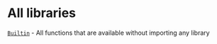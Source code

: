 # All libraries
[`Builtin`](Libraries/builtin.md) - All functions that are available without importing any library
